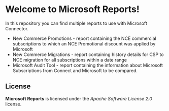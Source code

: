 # Welcome to Microsoft Reports!

In this repository you can find multiple reports to use with Microsoft Connector.

- New Commerce Promotions - report containing the NCE commercial subscriptions to which an NCE Promotional discount was applied by Microsoft
- New Commerce Migrations - report containing history details for CSP to NCE migration for all subscriptions within a date range
- Microsoft Audit Tool - report containing the information about Microsoft Subscriptions from Connect and Microsoft to be compared.

## License

**Microsoft Reports** is licensed under the *Apache Software License 2.0* license.
